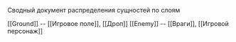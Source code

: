 Сводный документ распределения сущностей по слоям

[[Ground]] -- [[Игровое поле]], [[Дроп]]
[[Enemy]] -- [[Враги]], [[Игровой персонаж]]

